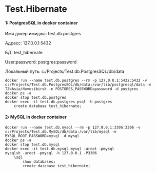 # Test.Hibernate

#### 1: PostgresSQL in docker container

Имя докер имиджа: test.db.postgres

Адресс: 127.0.0.1:5432

БД: test_hibernate

User:password: postgres:password

Локальный путь: c:/Projects/Test.db.PostgresSQL/db/data

    docker run --name test.db.postgres --rm -p 127.0.0.1:5432:5432 -v c:/Projects/Test.db.PostgresSQL/db/data:/var/lib/postgresql/data -e TZ=Asia/Novosibirsk -e POSTGRES_PASSWORD=password -d postgres
    docker ps -a
    docker stop test.db.postgres
    docker exec -it test.db.postgres psql -U postgres
		create database test_hibernate;


#### 2: MySQL in docker container
    
    docker run --name test.db.mysql --rm -p 127.0.0.1:3306:3306 -v c:/Projects/Test.db.MySQL/db/data:/var/lib/mysql -e MYSQL_ROOT_PASSWORD=mysql -d mysql
    docker ps -a
    docker stop test.db.mysql
    docker exec -it test.db.mysql mysql -uroot -pmysql
    mysqlsh -uroot -pmysql -h 127.0.0.1 -P3306
        \sql 
			show databases;
			create database test_hibernate;
		


